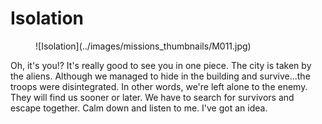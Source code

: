 # Isolation

<figure markdown>
![Isolation](../images/missions_thumbnails/M011.jpg)
</figure>

Oh, it's you!?
It's really good to see you in one piece.
The city is taken by the aliens. Although we managed to hide in the building and survive...the troops were disintegrated. In other words, we're left alone to the enemy. They will find us sooner or later.
We have to search for survivors and escape together.
Calm down and listen to me.
I've got an idea.
